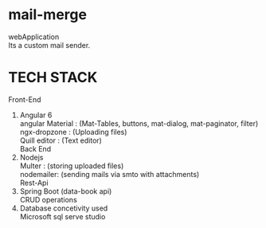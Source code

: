 # mail-merge
webApplication <br>
Its a custom mail sender.
# TECH STACK 
   Front-End<br>
1. Angular 6<br>
   angular Material : (Mat-Tables, buttons, mat-dialog, mat-paginator, filter)<br>
   ngx-dropzone : (Uploading files)<br>
   Quill editor : (Text editor)<br>
   Back End<br>
2. Nodejs<br>
   Multer : (storing uploaded files)<br>
   nodemailer: (sending mails via smto with attachments)<br>
   Rest-Api<br>
3. Spring Boot (data-book api)<br>
   CRUD operations<br>
4. Database concetivity used<br>
   Microsoft sql serve studio<br>
